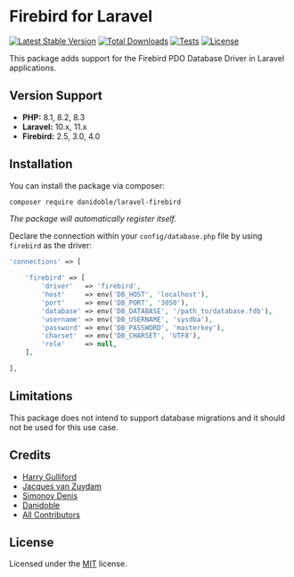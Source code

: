 # Firebird for Laravel

[![Latest Stable Version](https://poser.pugx.org/danidoble/laravel-firebird/v/stable)](https://packagist.org/packages/danidoble/laravel-firebird)
[![Total Downloads](https://poser.pugx.org/danidoble/laravel-firebird/downloads)](https://packagist.org/packages/danidoble/laravel-firebird)
[![Tests](https://github.com/danidoble/laravel-firebird/actions/workflows/tests.yml/badge.svg)](https://github.com/danidoble/laravel-firebird/actions/workflows/tests.yml)
[![License](https://poser.pugx.org/danidoble/laravel-firebird/license)](https://packagist.org/packages/danidoble/laravel-firebird)

This package adds support for the Firebird PDO Database Driver in Laravel applications.

## Version Support

- **PHP:** 8.1, 8.2, 8.3
- **Laravel:** 10.x, 11.x
- **Firebird:** 2.5, 3.0, 4.0

## Installation

You can install the package via composer:

```bash
composer require danidoble/laravel-firebird
```

_The package will automatically register itself._

Declare the connection within your `config/database.php` file by using `firebird` as the
driver:

```php
'connections' => [

    'firebird' => [
        'driver'   => 'firebird',
        'host'     => env('DB_HOST', 'localhost'),
        'port'     => env('DB_PORT', '3050'),
        'database' => env('DB_DATABASE', '/path_to/database.fdb'),
        'username' => env('DB_USERNAME', 'sysdba'),
        'password' => env('DB_PASSWORD', 'masterkey'),
        'charset'  => env('DB_CHARSET', 'UTF8'),
        'role'     => null,
    ],

],
```

## Limitations

This package does not intend to support database migrations and it should not be used for this use case.

## Credits

- [Harry Gulliford](https://github.com/harrygulliford)
- [Jacques van Zuydam](https://github.com/jacquestvanzuydam/laravel-firebird)
- [Simonov Denis](https://github.com/sim1984/laravel-firebird)
- [Danidoble](https://github.com/danidoble)
- [All Contributors](https://github.com/harrygulliford/laravel-firebird/graphs/contributors)

## License

Licensed under the [MIT](https://choosealicense.com/licenses/mit/) license.
